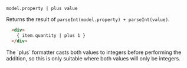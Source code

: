 `model.property | plus value`

Returns the result of `parseInt(model.property) + parseInt(value)`.

```html
  <div>
    { item.quantity | plus 1 }
  </div>
```

<div class="callout callout-warning">
  <p style="margin-bottom: 0;">
    The `plus` formatter casts both values to integers before performing the addition, so this is only suitable where both values will only be integers.
  </p>
</div>